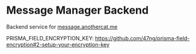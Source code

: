 # Message Manager Backend

Backend service for [message.anothercat.me](https://message.anothercat.me)

PRISMA_FIELD_ENCRYPTION_KEY: https://github.com/47ng/prisma-field-encryption#2-setup-your-encryption-key
